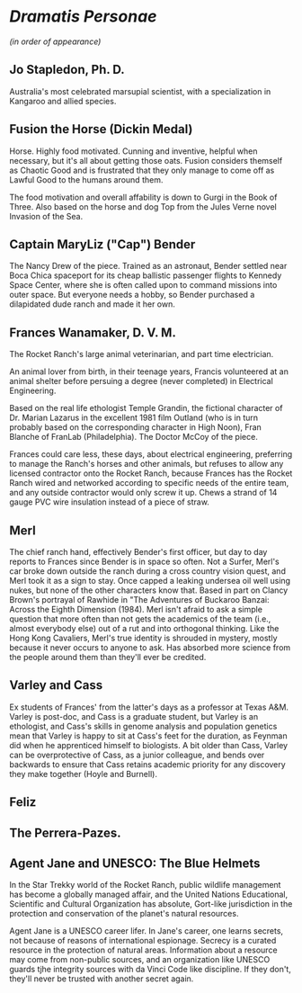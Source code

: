 # _Dramatis Personae_ 

_(in order of appearance)_

## Jo Stapledon, Ph. D. 

Australia's most celebrated marsupial scientist, with a specialization in Kangaroo and allied species.

## Fusion the Horse (Dickin Medal)

Horse. Highly food motivated. Cunning and inventive, helpful when necessary, but it's all about getting those oats. Fusion considers themself as Chaotic Good and is frustrated that they only manage to come off as Lawful Good to the humans around them.

The food motivation and overall affability is down to Gurgi in the Book of Three. Also based on the horse and dog Top from the Jules Verne novel Invasion of the Sea. 

## Captain MaryLiz ("Cap") Bender

The Nancy Drew of the piece. Trained as an astronaut, Bender settled near Boca Chica spaceport for its cheap ballistic passenger flights to Kennedy Space Center, where she is often called upon to command missions into outer space. But everyone needs a hobby, so Bender purchased a dilapidated dude ranch and made it her own.

## Frances Wanamaker, D. V. M. 

The Rocket Ranch's large animal veterinarian, and part time electrician.

An animal lover from birth, in their teenage years, Francis volunteered at an animal shelter before persuing a degree (never completed) in Electrical Engineering. 

Based on the real life ethologist Temple Grandin, the fictional character of Dr. Marian Lazarus in the excellent 1981 film Outland (who is in turn probably based on the corresponding character in High Noon), Fran Blanche of FranLab (Philadelphia). The Doctor McCoy of the piece.

Frances could care less, these days, about electrical engineering, preferring to manage the Ranch's horses and other animals, but refuses to allow any licensed contractor onto the Rocket Ranch, because Frances has the Rocket Ranch wired and networked according to specific needs of the entire team, and any outside contractor would only screw it up. Chews a strand of 14 gauge PVC wire insulation instead of a piece of straw.

## Merl

The chief ranch hand, effectively Bender's first officer, but day to day reports to Frances since Bender is in space so often. Not a Surfer, Merl's car broke down outside the ranch during a cross country vision quest, and Merl took it as a sign to stay. Once capped a leaking undersea oil well using nukes, but none of the other characters know that. Based in part on Clancy Brown's portrayal of  Rawhide in "The Adventures of Buckaroo Banzai: Across the Eighth Dimension (1984). Merl isn't afraid to ask a simple question that more often than not gets the academics of the team (i.e., almost everybody else) out of a rut and into orthogonal thinking. Like the Hong Kong Cavaliers, Merl's true identity is shrouded in mystery, mostly because it never occurs to anyone to ask. Has absorbed more science from the people around them than they'll ever be credited.

## Varley and Cass

Ex students of Frances' from the latter's days as a professor at Texas A&M. Varley is post-doc, and Cass is a graduate student, but Varley is an ethologist, and Cass's skills in genome analysis and population genetics mean that Varley is happy to sit at Cass's feet for the duration, as Feynman did when he apprenticed himself to biologists. A bit older than Cass, Varley can be overprotective of Cass, as a junior colleague, and bends over backwards to ensure that Cass retains academic priority for any discovery they make together (Hoyle and Burnell).

## Feliz

## The Perrera-Pazes.

## Agent Jane and UNESCO: The Blue Helmets

In the Star Trekky world of the Rocket Ranch, public wildlife management has become a globally managed affair, and the United Nations Educational, Scientific and Cultural Organization has absolute, Gort-like jurisdiction in the protection and conservation of the planet's natural resources.

Agent Jane is a UNESCO career lifer. In Jane's career, one learns secrets, not because of reasons of international espionage. Secrecy is a curated resource in the protection of natural areas. Information about a resource may come from non-public sources, and an organization like UNESCO guards tjhe integrity sources with da Vinci Code like discipline. If they don't, they'll never be trusted with another secret again.
